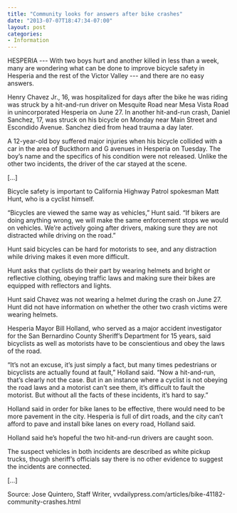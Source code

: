 ```yaml
---
title: "Community looks for answers after bike crashes"
date: "2013-07-07T18:47:34-07:00"
layout: post
categories:
- Information
---
```


HESPERIA --- With two boys hurt and another killed in less than a week, many are wondering what can be done to improve bicycle safety in Hesperia and the rest of the Victor Valley --- and there are no easy answers.  
  
Henry Chavez Jr., 16, was hospitalized for days after the bike he was riding was struck by a hit-and-run driver on Mesquite Road near Mesa Vista Road in unincorporated Hesperia on June 27. In another hit-and-run crash, Daniel Sanchez, 17, was struck on his bicycle on Monday near Main Street and Escondido Avenue. Sanchez died from head trauma a day later.

A 12-year-old boy suffered major injuries when his bicycle collided with a car in the area of Buckthorn and G avenues in Hesperia on Tuesday. The boy’s name and the specifics of his condition were not released. Unlike the other two incidents, the driver of the car stayed at the scene.

\[…\]

Bicycle safety is important to California Highway Patrol spokesman Matt Hunt, who is a cyclist himself.

“Bicycles are viewed the same way as vehicles,” Hunt said. “If bikers are doing anything wrong, we will make the same enforcement stops we would on vehicles. We’re actively going after drivers, making sure they are not distracted while driving on the road.”

Hunt said bicycles can be hard for motorists to see, and any distraction while driving makes it even more difficult.

Hunt asks that cyclists do their part by wearing helmets and bright or reflective clothing, obeying traffic laws and making sure their bikes are equipped with reflectors and lights.

Hunt said Chavez was not wearing a helmet during the crash on June 27. Hunt did not have information on whether the other two crash victims were wearing helmets.

Hesperia Mayor Bill Holland, who served as a major accident investigator for the San Bernardino County Sheriff’s Department for 15 years, said bicyclists as well as motorists have to be conscientious and obey the laws of the road.

“It’s not an excuse, it’s just simply a fact, but many times pedestrians or bicyclists are actually found at fault,” Holland said. “Now a hit-and-run, that’s clearly not the case. But in an instance where a cyclist is not obeying the road laws and a motorist can’t see them, it’s difficult to fault the motorist. But without all the facts of these incidents, it’s hard to say.”

Holland said in order for bike lanes to be effective, there would need to be more pavement in the city. Hesperia is full of dirt roads, and the city can’t afford to pave and install bike lanes on every road, Holland said.

Holland said he’s hopeful the two hit-and-run drivers are caught soon.

The suspect vehicles in both incidents are described as white pickup trucks, though sheriff’s officials say there is no other evidence to suggest the incidents are connected.

\[…\]

Source: Jose Quintero, Staff Writer, vvdailypress.com/articles/bike-41182-community-crashes.html